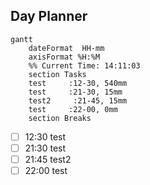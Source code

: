 ## Day Planner
```mermaid
gantt
    dateFormat  HH-mm
    axisFormat %H:%M
    %% Current Time: 14:11:03
    section Tasks
    test     :12-30, 540mm
    test     :21-30, 15mm
    test2     :21-45, 15mm
    test     :22-00, 0mm
    section Breaks

```

- [ ] 12:30 test
- [ ] 21:30 test
- [ ] 21:45 test2
- [ ] 22:00 test